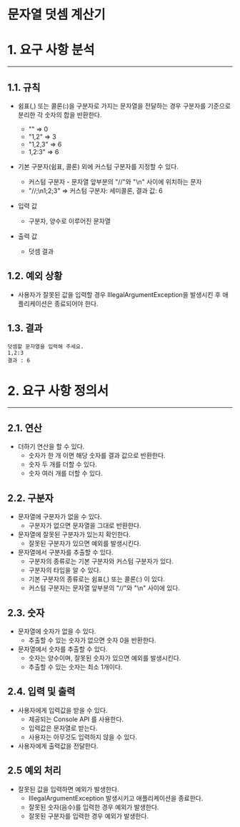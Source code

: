 #  문자열 덧셈 계산기

# 1. 요구 사항 분석

---
## 1.1. 규칙
- 쉼표(,) 또는 콜론(:)을 구분자로 가지는 문자열을 전달하는 경우 구분자를 기준으로 분리한 각 숫자의 합을 반환한다.
  - "" => 0
  - "1,2" => 3
  - "1,2,3" => 6
  - 1,2:3" => 6
  
- 기본 구분자(쉼표, 콜론) 외에 커스텀 구분자를 지정할 수 있다.
  - 커스텀 구분자 - 문자열 앞부분의 "//"와 "\n" 사이에 위치하는 문자
  - "//;\n1;2;3" => 커스텀 구분자: 세미콜론, 결과 값: 6
  
- 입력 값
  - 구분자, 양수로 이루어진 문자열
  
- 출력 값
  - 덧셈 결과

## 1.2. 예외 상황
- 사용자가 잘못된 값을 입력할 경우 IllegalArgumentException을 발생시킨 후 애플리케이션은 종료되어야 한다.

## 1.3. 결과
```text
덧셈할 문자열을 입력해 주세요.
1,2:3
결과 : 6
```

# 2. 요구 사항 정의서

---
## 2.1. 연산
- 더하기 연산을 할 수 있다.
  - 숫자가 한 개 이면 해당 숫자를 결과 값으로 반환한다.
  - 숫자 두 개를 더할 수 있다.
  - 숫자 여러 개를 더할 수 있다.

## 2.2. 구분자
- 문자열에 구분자가 없을 수 있다.
  - 구분자가 없으면 문자열을 그대로 반환한다.
- 문자열에 잘못된 구분자가 있는지 확인한다.
  - 잘못된 구분자가 있으면 예외를 발생시킨다.
- 문자열에서 구분자를 추출할 수 있다.
  - 구분자의 종류로는 기본 구분자와 커스텀 구분자가 있다.
  - 구분자의 타입을 알 수 있다.
  - 기본 구분자의 종류로는 쉼표(,) 또는 콜론(:) 이 있다.
  - 커스텀 구분자는 문자열 앞부분의 "//"와 "\n" 사이에 있다.

## 2.3. 숫자
- 문자열에 숫자가 없을 수 있다.
  - 추출할 수 있는 숫자가 없으면 숫자 0을 반환한다.
- 문자열에서 숫자를 추출할 수 있다.
  - 숫자는 양수이며, 잘못된 숫자가 있으면 예외를 발생시킨다.
  - 추출할 수 있는 숫자는 최소 1개이다.

## 2.4. 입력 및 출력
- 사용자에게 입력값을 받을 수 있다.
  - 제공되는 Console API 를 사용한다.
  - 입력값은 문자열로 받는다.
  - 사용자는 아무것도 입력하지 않을 수 있다.
- 사용자에게 출력값을 전달한다.

## 2.5 예외 처리
- 잘못된 값을 입력하면 예외가 발생한다.
  - IllegalArgumentException 발생시키고 애플리케이션을 종료한다.
  - 잘못된 숫자(음수)를 입력한 경우 예외가 발생한다.
  - 잘못된 구분자를 입력한 경우 예외가 발생한다.
